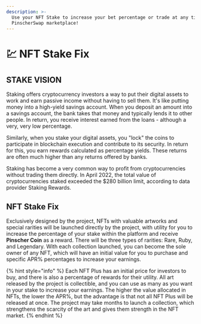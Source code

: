 ```yaml
---
description: >-
  Use your NFT Stake to increase your bet percentage or trade at any time on the
  PinscherSwap marketplace!
---
```


# 💹 NFT Stake Fix

## STAKE VISION

Staking offers cryptocurrency investors a way to put their digital assets to work and earn passive income without having to sell them. It's like putting money into a high-yield savings account. When you deposit an amount into a savings account, the bank takes that money and typically lends it to other people. In return, you receive interest earned from the loans - although a very, very low percentage.

Similarly, when you stake your digital assets, you "lock" the coins to participate in blockchain execution and contribute to its security. In return for this, you earn rewards calculated as percentage yields. These returns are often much higher than any returns offered by banks.

Staking has become a very common way to profit from cryptocurrencies without trading them directly. In April 2022, the total value of cryptocurrencies staked exceeded the $280 billion limit, according to data provider Staking Rewards.

## NFT Stake Fix

Exclusively designed by the project, NFTs with valuable artworks and special rarities will be launched directly by the project, with utility for you to increase the percentage of your stake within the platform and receive **Pinscher Coin** as a reward. There will be three types of rarities: Rare, Ruby, and Legendary. With each collection launched, you can become the sole owner of any NFT, which will have an initial value for you to purchase and specific APR% percentages to increase your earnings.

{% hint style="info" %}
Each NFT Plus has an initial price for investors to buy, and there is also a percentage of rewards for their utility. All art released by the project is collectible, and you can use as many as you want in your stake to increase your earnings. The higher the value allocated in NFTs, the lower the APR%, but the advantage is that not all NFT Plus will be released at once. The project may take months to launch a collection, which strengthens the scarcity of the art and gives them strength in the NFT market.
{% endhint %}
